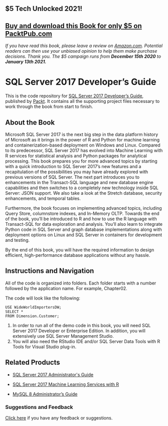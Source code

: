 ## $5 Tech Unlocked 2021!
[Buy and download this Book for only $5 on PacktPub.com](https://www.packtpub.com/product/sql-server-2017-developer-s-guide/9781788476195)
-----
*If you have read this book, please leave a review on [Amazon.com](https://www.amazon.com/gp/product/1788476190).     Potential readers can then use your unbiased opinion to help them make purchase decisions. Thank you. The $5 campaign         runs from __December 15th 2020__ to __January 13th 2021.__*

# SQL Server 2017 Developer’s Guide
This is the code repository for [SQL Server 2017 Developer’s Guide](https://www.packtpub.com/big-data-and-business-intelligence/sql-server-2017-developer’s-guide?utm_source=github&utm_medium=repository&utm_campaign=9781788476195), published by [Packt](https://www.packtpub.com/?utm_source=github). It contains all the supporting project files necessary to work through the book from start to finish.
## About the Book
Microsoft SQL Server 2017 is the next big step in the data platform history of Microsoft as it brings in the power of R and Python for machine learning and containerization-based deployment on Windows and Linux. Compared to its predecessor, SQL Server 2017 has evolved into Machine Learning with R services for statistical analysis and Python packages for analytical processing. This book prepares you for more advanced topics by starting with a quick introduction to SQL Server 2017’s new features and a recapitulation of the possibilities you may have already explored with previous versions of SQL Server. The next part introduces you to enhancements in the Transact-SQL language and new database engine capabilities and then switches to a completely new technology inside SQL Server: JSON support. We also take a look at the Stretch database, security enhancements, and temporal tables.

Furthermore, the book focuses on implementing advanced topics, including Query Store, columnstore indexes, and In-Memory OLTP. Towards the end of the book, you’ll be introduced to R and how to use the R language with Transact-SQL for data exploration and analysis. You’ll also learn to integrate Python code in SQL Server and graph database implementations along with deployment options on Linux and SQL Server in containers for development and testing.

By the end of this book, you will have the required information to design efficient, high-performance database applications without any hassle.
## Instructions and Navigation
All of the code is organized into folders. Each folder starts with a number followed by the application name. For example, Chapter02.



The code will look like the following:
```
USE WideWorldImportersDW;
SELECT *
FROM Dimension.Customer;
```

1. In order to run all of the demo code in this book, you will need SQL Server 2017 Developer or Enterprise Edition. In addition, you will extensively use SQL Server Management Studio.
2. You will also need the RStudio IDE and/or SQL Server Data Tools with R Tools for Visual Studio plug-in.

## Related Products
* [SQL Server 2017 Administrator's Guide](https://www.packtpub.com/big-data-and-business-intelligence/sql-server-2017-administrators-guide?utm_source=github&utm_medium=repository&utm_campaign=9781786462541)

* [SQL Server 2017 Machine Learning Services with R](https://www.packtpub.com/big-data-and-business-intelligence/sql-server-2017-machine-learning-services-r?utm_source=github&utm_medium=repository&utm_campaign=9781787283572)

* [MySQL 8 Administrator’s Guide](https://www.packtpub.com/big-data-and-business-intelligence/mysql-8-administrator’s-guide?utm_source=github&utm_medium=repository&utm_campaign=9781788395199)

### Suggestions and Feedback
[Click here](https://docs.google.com/forms/d/e/1FAIpQLSe5qwunkGf6PUvzPirPDtuy1Du5Rlzew23UBp2S-P3wB-GcwQ/viewform) if you have any feedback or suggestions.
